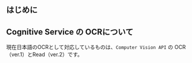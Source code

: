 ## はじめに

## Cognitive Service の OCRについて
現在日本語のOCRとして対応しているものは、`Computer Vision API` の OCR（ver.1）とRead（ver.2）です。

